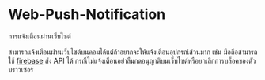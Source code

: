 # Web-Push-Notification
การแจ้งเตือนผ่านเว็บไซต์

สามารถแจ้งเตือนผ่านเว็บไซต์บนคอมได้แต่ถ้าอยากจะให้แจ้งเตือนอุปกรณ์ส่วนมาก เช่น มือถือสามารถใช้ [firebase](https://firebase.google.com/) ส่ง API ได้
กรณีไม่แจ้งเตือนอย่าลืมกดอนุญาติบนเว็บไซต์หรือยกเลิกการบล็อคของตัวบราวเซอร์

